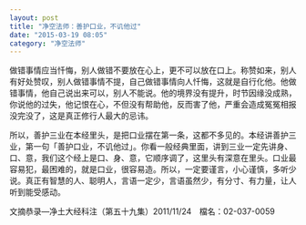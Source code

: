 ```yaml
---
layout: post
title: "净空法师：善护口业，不讥他过"
date: "2015-03-19 08:05"
category: "净空法师"
--- 
```



做错事情应当忏悔，别人做错不要放在心上，更不可以放在口上。称赞如来，别人有好处赞叹，别人做错事情不提，自己做错事情向人忏悔，这就是自行化他。他做错事情，他自己说出来可以，别人不能说。他的境界没有提升，时节因缘没成熟，你说他的过失，他记恨在心，不但没有帮助他，反而害了他，严重会造成冤冤相报没完没了，这是真正修行人最大的忌讳。

所以，善护三业在本经里头，是把口业摆在第一条，这都不多见的。本经讲善护三业，第一句「善护口业，不讥他过」。你看一般经典里面，讲到三业一定先讲身、口、意，我们这个经上是口、身、意，它顺序调了，这里头有深意在里头。口业最容易犯，最困难的，就是口业，很容易造。所以，一定要谨言，小心谨慎，多听少说。真正有智慧的人、聪明人，言语一定少，言语虽然少，有分寸、有力量，让人听到能受感动。

文摘恭录—净土大经科注（第五十九集）2011/11/24　檔名：02-037-0059
